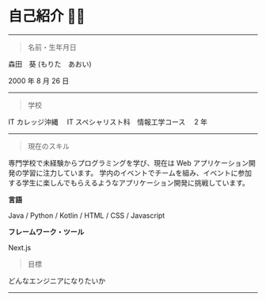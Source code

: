 # 自己紹介 💁‍♀️

---

> 名前・生年月日

森田　葵 (もりた　あおい)

2000 年 8 月 26 日

---

> 学校

IT カレッジ沖縄　 IT スペシャリスト科　情報工学コース　 2 年

---

> 現在のスキル

専門学校で未経験からプログラミングを学び、現在は Web アプリケーション開発の学習に注力しています。
学内のイベントでチームを組み、イベントに参加する学生に楽しんでもらえるようなアプリケーション開発に挑戦しています。

**言語**

Java / Python / Kotlin / HTML / CSS / Javascript

**フレームワーク・ツール**

Next.js

> 目標

どんなエンジニアになりたいか

---

<!--
**itc-s24027/itc-s24027** is a ✨ _special_ ✨ repository because its `README.md` (this file) appears on your GitHub profile.

Here are some ideas to get you started:

- 🔭 I’m currently working on ...
- 🌱 I’m currently learning ...
- 👯 I’m looking to collaborate on ...
- 🤔 I’m looking for help with ...
- 💬 Ask me about ...
- 📫 How to reach me: ...
- 😄 Pronouns: ...
- ⚡ Fun fact: ...
-->
